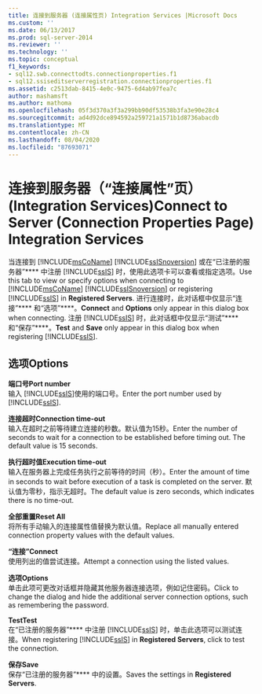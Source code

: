 ```yaml
---
title: 连接到服务器 (连接属性页) Integration Services |Microsoft Docs
ms.custom: ''
ms.date: 06/13/2017
ms.prod: sql-server-2014
ms.reviewer: ''
ms.technology: ''
ms.topic: conceptual
f1_keywords:
- sql12.swb.connecttodts.connectionproperties.f1
- sql12.ssiseditserverregistration.connectionproperties.f1
ms.assetid: c2513dab-8415-4e0c-9475-6d4ab97fea7c
author: mashamsft
ms.author: mathoma
ms.openlocfilehash: 05f3d370a3f3a299bb90df53538b3fa3e90e28c4
ms.sourcegitcommit: ad4d92dce894592a259721a1571b1d8736abacdb
ms.translationtype: MT
ms.contentlocale: zh-CN
ms.lasthandoff: 08/04/2020
ms.locfileid: "87693071"
---
```

# <a name="connect-to-server-connection-properties-page-integration-services"></a><span data-ttu-id="f4cf5-102">连接到服务器（“连接属性”页）(Integration Services)</span><span class="sxs-lookup"><span data-stu-id="f4cf5-102">Connect to Server (Connection Properties Page) Integration Services</span></span>
  <span data-ttu-id="f4cf5-103">当连接到 [!INCLUDE[msCoName](../includes/msconame-md.md)] [!INCLUDE[ssISnoversion](../includes/ssisnoversion-md.md)] 或在“已注册的服务器”\*\*\*\* 中注册 [!INCLUDE[ssIS](../includes/ssis-md.md)] 时，使用此选项卡可以查看或指定选项。</span><span class="sxs-lookup"><span data-stu-id="f4cf5-103">Use this tab to view or specify options when connecting to [!INCLUDE[msCoName](../includes/msconame-md.md)] [!INCLUDE[ssISnoversion](../includes/ssisnoversion-md.md)] or registering [!INCLUDE[ssIS](../includes/ssis-md.md)] in **Registered Servers**.</span></span> <span data-ttu-id="f4cf5-104">进行连接时，此对话框中仅显示“连接”\*\*\*\* 和“选项”\*\*\*\*。</span><span class="sxs-lookup"><span data-stu-id="f4cf5-104">**Connect** and **Options** only appear in this dialog box when connecting.</span></span> <span data-ttu-id="f4cf5-105">注册 [!INCLUDE[ssIS](../includes/ssis-md.md)] 时，此对话框中仅显示“测试”\*\*\*\* 和“保存”\*\*\*\*。</span><span class="sxs-lookup"><span data-stu-id="f4cf5-105">**Test** and **Save** only appear in this dialog box when registering [!INCLUDE[ssIS](../includes/ssis-md.md)].</span></span>  
  
## <a name="options"></a><span data-ttu-id="f4cf5-106">选项</span><span class="sxs-lookup"><span data-stu-id="f4cf5-106">Options</span></span>  
 <span data-ttu-id="f4cf5-107">**端口号**</span><span class="sxs-lookup"><span data-stu-id="f4cf5-107">**Port number**</span></span>  
 <span data-ttu-id="f4cf5-108">输入 [!INCLUDE[ssIS](../includes/ssis-md.md)]使用的端口号。</span><span class="sxs-lookup"><span data-stu-id="f4cf5-108">Enter the port number used by [!INCLUDE[ssIS](../includes/ssis-md.md)].</span></span>  
  
 <span data-ttu-id="f4cf5-109">**连接超时**</span><span class="sxs-lookup"><span data-stu-id="f4cf5-109">**Connection time-out**</span></span>  
 <span data-ttu-id="f4cf5-110">输入在超时之前等待建立连接的秒数。默认值为15秒。</span><span class="sxs-lookup"><span data-stu-id="f4cf5-110">Enter the number of seconds to wait for a connection to be established before timing out. The default value is 15 seconds.</span></span>  
  
 <span data-ttu-id="f4cf5-111">**执行超时值**</span><span class="sxs-lookup"><span data-stu-id="f4cf5-111">**Execution time-out**</span></span>  
 <span data-ttu-id="f4cf5-112">输入在服务器上完成任务执行之前等待的时间（秒）。</span><span class="sxs-lookup"><span data-stu-id="f4cf5-112">Enter the amount of time in seconds to wait before execution of a task is completed on the server.</span></span> <span data-ttu-id="f4cf5-113">默认值为零秒，指示无超时。</span><span class="sxs-lookup"><span data-stu-id="f4cf5-113">The default value is zero seconds, which indicates there is no time-out.</span></span>  
  
 <span data-ttu-id="f4cf5-114">**全部重置**</span><span class="sxs-lookup"><span data-stu-id="f4cf5-114">**Reset All**</span></span>  
 <span data-ttu-id="f4cf5-115">将所有手动输入的连接属性值替换为默认值。</span><span class="sxs-lookup"><span data-stu-id="f4cf5-115">Replace all manually entered connection property values with the default values.</span></span>  
  
 <span data-ttu-id="f4cf5-116">**“连接”**</span><span class="sxs-lookup"><span data-stu-id="f4cf5-116">**Connect**</span></span>  
 <span data-ttu-id="f4cf5-117">使用列出的值尝试连接。</span><span class="sxs-lookup"><span data-stu-id="f4cf5-117">Attempt a connection using the listed values.</span></span>  
  
 <span data-ttu-id="f4cf5-118">**选项**</span><span class="sxs-lookup"><span data-stu-id="f4cf5-118">**Options**</span></span>  
 <span data-ttu-id="f4cf5-119">单击此项可更改对话框并隐藏其他服务器连接选项，例如记住密码。</span><span class="sxs-lookup"><span data-stu-id="f4cf5-119">Click to change the dialog and hide the additional server connection options, such as remembering the password.</span></span>  
  
 <span data-ttu-id="f4cf5-120">**Test**</span><span class="sxs-lookup"><span data-stu-id="f4cf5-120">**Test**</span></span>  
 <span data-ttu-id="f4cf5-121">在“已注册的服务器”\*\*\*\* 中注册 [!INCLUDE[ssIS](../includes/ssis-md.md)] 时，单击此选项可以测试连接。</span><span class="sxs-lookup"><span data-stu-id="f4cf5-121">When registering [!INCLUDE[ssIS](../includes/ssis-md.md)] in **Registered Servers**, click to test the connection.</span></span>  
  
 <span data-ttu-id="f4cf5-122">**保存**</span><span class="sxs-lookup"><span data-stu-id="f4cf5-122">**Save**</span></span>  
 <span data-ttu-id="f4cf5-123">保存“已注册的服务器”\*\*\*\* 中的设置。</span><span class="sxs-lookup"><span data-stu-id="f4cf5-123">Saves the settings in **Registered Servers**.</span></span>  
  
  
